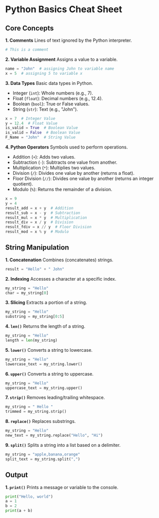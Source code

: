 # Python Basics Cheat Sheet

## Core Concepts

**1. Comments**
Lines of text ignored by the Python interpreter.
```python
# This is a comment
```

**2. Variable Assignment**
Assigns a value to a variable.
```python
name = "John"  # assigning John to variable name
x = 5  # assigning 5 to variable x
```

**3. Data Types**
Basic data types in Python.
* Integer (`int`): Whole numbers (e.g., 7).
* Float (`float`): Decimal numbers (e.g., 12.4).
* Boolean (`bool`): True or False values.
* String (`str`): Text (e.g., "John").
```python
x = 7  # Integer Value
y = 12.4  # Float Value
is_valid = True  # Boolean Value
is_valid = False  # Boolean Value
F_Name = "John"  # String Value
```

**4. Python Operators**
Symbols used to perform operations.
* Addition (`+`): Adds two values.
* Subtraction (`-`): Subtracts one value from another.
* Multiplication (`*`): Multiplies two values.
* Division (`/`): Divides one value by another (returns a float).
* Floor Division (`//`): Divides one value by another (returns an integer quotient).
* Modulo (`%`): Returns the remainder of a division.
```python
x = 9
y = 4
result_add = x + y  # Addition
result_sub = x - y  # Subtraction
result_mul = x * y  # Multiplication
result_div = x / y  # Division
result_fdiv = x // y  # Floor Division
result_mod = x % y  # Modulo
```

## String Manipulation

**1. Concatenation**
Combines (concatenates) strings.
```python
result = "Hello" + " John"
```

**2. Indexing**
Accesses a character at a specific index.
```python
my_string = "Hello"
char = my_string[0]
```

**3. Slicing**
Extracts a portion of a string.
```python
my_string = "Hello"
substring = my_string[0:5]
```

**4. `len()`**
Returns the length of a string.
```python
my_string = "Hello"
length = len(my_string)
```

**5. `lower()`**
Converts a string to lowercase.
```python
my_string = "Hello"
lowercase_text = my_string.lower()
```

**6. `upper()`**
Converts a string to uppercase.
```python
my_string = "Hello"
uppercase_text = my_string.upper()
```

**7. `strip()`**
Removes leading/trailing whitespace.
```python
my_string = " Hello "
trimmed = my_string.strip()
```

**8. `replace()`**
Replaces substrings.
```python
my_string = "Hello"
new_text = my_string.replace("Hello", "Hi")
```

**9. `split()`**
Splits a string into a list based on a delimiter.
```python
my_string = "apple,banana,orange"
split_text = my_string.split(",")
```

## Output

**1. `print()`**
Prints a message or variable to the console.
```python
print("Hello, world")
a = 1
b = 2
print(a + b)
```
